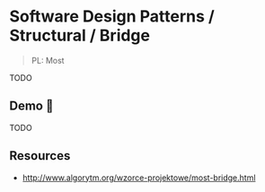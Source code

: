 # Software Design Patterns / Structural / Bridge

> PL: Most

TODO

## Demo 🎉

TODO

## Resources

* <http://www.algorytm.org/wzorce-projektowe/most-bridge.html>
